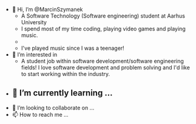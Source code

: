- 👋 Hi, I’m @MarcinSzymanek
  - A Software Technology (Software engineering) student at Aarhus University
  - I spend most of my time coding, playing video games and playing music.
  - 
  - I've played music since I was a teenager! 
- 👀 I’m interested in 
  - A student job within software development/software engineering fields! I love software development and problem solving and I'd like to start working within the industry.
- 🌱 I’m currently learning ...
  - 
- 💞️ I’m looking to collaborate on ...
- 📫 How to reach me ...

<!---
MarcinSzymanek/MarcinSzymanek is a ✨ special ✨ repository because its `README.md` (this file) appears on your GitHub profile.
You can click the Preview link to take a look at your changes.
--->
